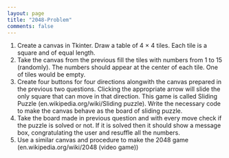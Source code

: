 ```yaml
---
layout: page
title: "2048-Problem"
comments: false
---
```


1.  Create a canvas in Tkinter.  Draw a table of 4
×
4 tiles.  Each tile is a square and of equal
length.
2.  Take the canvas from the previous fill the tiles with numbers from 1 to 15 (randomly).  The
numbers should appear at the center of each tile.  One of tiles would be empty.
3.  Create  four  buttons  for  four  directions  alongwith  the  canvas  prepared  in  the  previous  two
questions.   Clicking  the  appropriate  arrow  will  slide  the  only  square  that  can  move  in  that
direction.  This game is called
Sliding Puzzle
(en.wikipedia.org/wiki/Sliding
puzzle).  Write the
necessary code to make the canvas behave as the board of sliding puzzle.
4.  Take the board made in previous question and with every move check if the puzzle is solved
or not.  If it is solved then it should show a message box, congratulating the user and resuffle
all the numbers.
5.  Use a similar canvas and procedure to make the
2048 game
(en.wikipedia.org/wiki/2048
(video
game))
